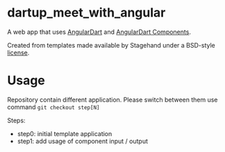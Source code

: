 # dartup_meet_with_angular

A web app that uses [AngularDart](https://webdev.dartlang.org/angular) and
[AngularDart Components](https://webdev.dartlang.org/components).

Created from templates made available by Stagehand under a BSD-style
[license](https://github.com/dart-lang/stagehand/blob/master/LICENSE).

# Usage
Repository contain different application. 
Please switch between them use command `git checkout step[N]`

Steps:
* step0: initial template application
* step1: add usage of component input / output 
